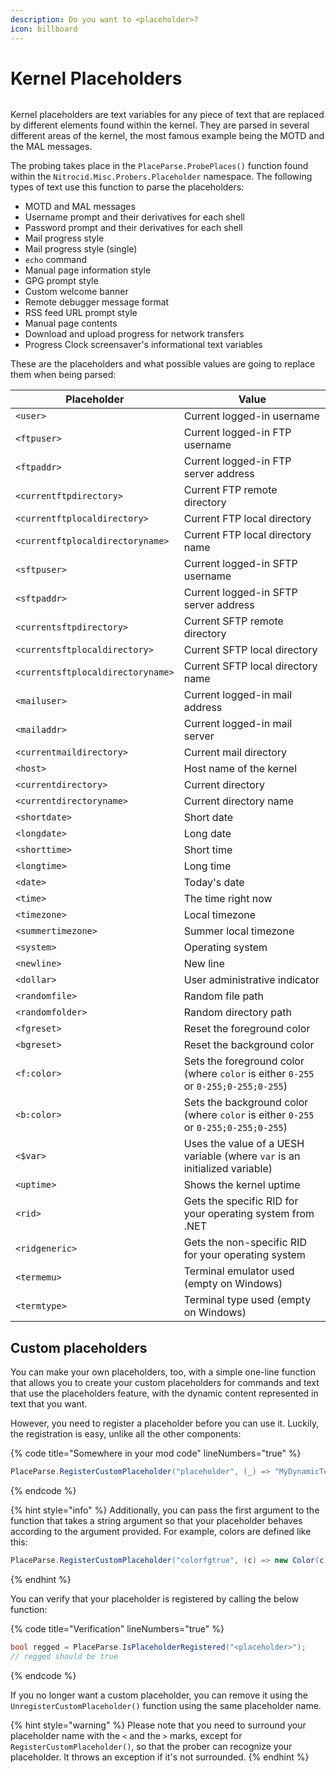 ```yaml
---
description: Do you want to <placeholder>?
icon: billboard
---
```


# Kernel Placeholders

<figure><img src="https://github.com/Aptivi-Stable-Docs/nks-manual-0.1.0/blob/main/.gitbook/assets/115-inner.png" alt=""><figcaption></figcaption></figure>

Kernel placeholders are text variables for any piece of text that are replaced by different elements found within the kernel. They are parsed in several different areas of the kernel, the most famous example being the MOTD and the MAL messages.

The probing takes place in the `PlaceParse.ProbePlaces()` function found within the `Nitrocid.Misc.Probers.Placeholder` namespace. The following types of text use this function to parse the placeholders:

* MOTD and MAL messages
* Username prompt and their derivatives for each shell
* Password prompt and their derivatives for each shell
* Mail progress style
* Mail progress style (single)
* `echo` command
* Manual page information style
* GPG prompt style
* Custom welcome banner
* Remote debugger message format
* RSS feed URL prompt style
* Manual page contents
* Download and upload progress for network transfers
* Progress Clock screensaver's informational text variables

These are the placeholders and what possible values are going to replace them when being parsed:

| Placeholder                       | Value                                                                              |
| --------------------------------- | ---------------------------------------------------------------------------------- |
| `<user>`                          | Current logged-in username                                                         |
| `<ftpuser>`                       | Current logged-in FTP username                                                     |
| `<ftpaddr>`                       | Current logged-in FTP server address                                               |
| `<currentftpdirectory>`           | Current FTP remote directory                                                       |
| `<currentftplocaldirectory>`      | Current FTP local directory                                                        |
| `<currentftplocaldirectoryname>`  | Current FTP local directory name                                                   |
| `<sftpuser>`                      | Current logged-in SFTP username                                                    |
| `<sftpaddr>`                      | Current logged-in SFTP server address                                              |
| `<currentsftpdirectory>`          | Current SFTP remote directory                                                      |
| `<currentsftplocaldirectory>`     | Current SFTP local directory                                                       |
| `<currentsftplocaldirectoryname>` | Current SFTP local directory name                                                  |
| `<mailuser>`                      | Current logged-in mail address                                                     |
| `<mailaddr>`                      | Current logged-in mail server                                                      |
| `<currentmaildirectory>`          | Current mail directory                                                             |
| `<host>`                          | Host name of the kernel                                                            |
| `<currentdirectory>`              | Current directory                                                                  |
| `<currentdirectoryname>`          | Current directory name                                                             |
| `<shortdate>`                     | Short date                                                                         |
| `<longdate>`                      | Long date                                                                          |
| `<shorttime>`                     | Short time                                                                         |
| `<longtime>`                      | Long time                                                                          |
| `<date>`                          | Today's date                                                                       |
| `<time>`                          | The time right now                                                                 |
| `<timezone>`                      | Local timezone                                                                     |
| `<summertimezone>`                | Summer local timezone                                                              |
| `<system>`                        | Operating system                                                                   |
| `<newline>`                       | New line                                                                           |
| `<dollar>`                        | User administrative indicator                                                      |
| `<randomfile>`                    | Random file path                                                                   |
| `<randomfolder>`                  | Random directory path                                                              |
| `<fgreset>`                       | Reset the foreground color                                                         |
| `<bgreset>`                       | Reset the background color                                                         |
| `<f:color>`                       | Sets the foreground color (where `color` is either `0-255` or `0-255;0-255;0-255`) |
| `<b:color>`                       | Sets the background color (where `color` is either `0-255` or `0-255;0-255;0-255`) |
| `<$var>`                          | Uses the value of a UESH variable (where `var` is an initialized variable)         |
| `<uptime>`                        | Shows the kernel uptime                                                            |
| `<rid>`                           | Gets the specific RID for your operating system from .NET                          |
| `<ridgeneric>`                    | Gets the non-specific RID for your operating system                                |
| `<termemu>`                       | Terminal emulator used (empty on Windows)                                          |
| `<termtype>`                      | Terminal type used (empty on Windows)                                              |

## Custom placeholders

You can make your own placeholders, too, with a simple one-line function that allows you to create your custom placeholders for commands and text that use the placeholders feature, with the dynamic content represented in text that you want.

However, you need to register a placeholder before you can use it. Luckily, the registration is easy, unlike all the other components:

{% code title="Somewhere in your mod code" lineNumbers="true" %}
```csharp
PlaceParse.RegisterCustomPlaceholder("placeholder", (_) => "MyDynamicText");
```
{% endcode %}

{% hint style="info" %}
Additionally, you can pass the first argument to the function that takes a string argument so that your placeholder behaves according to the argument provided. For example, colors are defined like this:

```csharp
PlaceParse.RegisterCustomPlaceholder("colorfgtrue", (c) => new Color(c).VTSequenceForegroundTrueColor);
```
{% endhint %}

You can verify that your placeholder is registered by calling the below function:

{% code title="Verification" lineNumbers="true" %}
```csharp
bool regged = PlaceParse.IsPlaceholderRegistered("<placeholder>");
// regged should be true
```
{% endcode %}

If you no longer want a custom placeholder, you can remove it using the `UnregisterCustomPlaceholder()` function using the same placeholder name.

{% hint style="warning" %}
Please note that you need to surround your placeholder name with the `<` and the `>` marks, except for `RegisterCustomPlaceholder()`, so that the prober can recognize your placeholder. It throws an exception if it's not surrounded.
{% endhint %}
